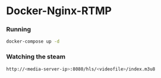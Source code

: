 Docker-Nginx-RTMP
=======

### Running
```bash
docker-compose up -d 
```
### Watching the steam
```bash 
http://<media-server-ip>:8080/hls/<videofile>/index.m3u8
```